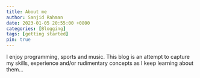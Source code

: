 ```yaml
---
title: About me
author: Sanjid Rahman
date: 2023-01-05 20:55:00 +0800
categories: [Blogging]
tags: [getting started]
pin: true
---
```


I enjoy programming, sports and music. This blog is an attempt to capture my skills, experience and/or rudimentary concepts as I keep learning about them…

